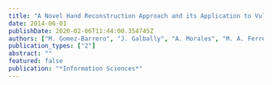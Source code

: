 ```yaml
---
title: "A Novel Hand Reconstruction Approach and its Application to Vulnerability Assessment"
date: 2014-06-01
publishDate: 2020-02-06T11:44:00.354745Z
authors: ["M. Gomez-Barrero", "J. Galbally", "A. Morales", "M. A. Ferrer", "J. Fierrez", "J. Ortega-Garcia"]
publication_types: ["2"]
abstract: ""
featured: false
publication: "*Information Sciences*"
---
```


